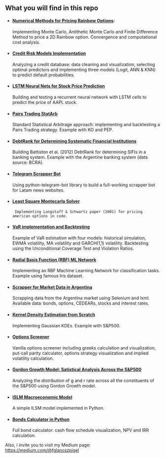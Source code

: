 ## What you will find in this repo
- #### [Numerical Methods for Pricing Rainbow Options](https://github.com/fedeglan/my-projects/blob/main/Code/Pricing%20Rainbow%20Options.ipynb): 
  Implementing Monte Carlo, Antithetic Monte Carlo and Finite Difference Method to   price a 2D Rainbow option. Convergence and computational cost analysis. 
- #### [Credit Risk Models Implementation](https://github.com/fedeglan/my-projects/blob/main/Code/Credit%20Risk%20Models.ipynb)
  Analyzing a credit database: data cleaning and visualization, selecting optimal predictors and implementing three models (Logit, ANN & KNN) to predict default probabilities. 
- #### [LSTM Neural Nets for Stock Price Prediction](https://github.com/fedeglan/my-projects/blob/main/Code/LSTM%20NNs%20for%20Stock%20Price%20Prediction.ipynb)
  Building and testing a recurrent neural network with LSTM cells to predict the price of AAPL stock. 
- #### [Pairs Trading StatArb](https://github.com/fedeglan/my-projects/blob/main/Code/Pairs%20Trading.ipynb)
  Standard Statistical Arbitrage approach: implementing and backtesting a Pairs Trading strategy. Example with KO and PEP. 
- #### [DebtRank for Determining Systematic Financial Institutions](https://github.com/fedeglan/my-projects/blob/main/Code/DebtRank%20Systematic%20Risk.ipynb)
  Building Battiston et al. (2012) DebtRank for determining SIFIs in a banking system.
  Example with the Argentine banking system (data source: BCRA). 
- #### [Telegram Scrapper Bot](https://github.com/fedeglan/my-projects/blob/main/Code/Telegram%20NewsBot.py)
  Using python-telegram-bot library to build a full-working scrapper bot for Latam news websites. 
- #### [Least Square Montecarlo Solver](https://github.com/fedeglan/my-projects/blob/main/Code/LSMC.ipynb)
       Implementing Longstaff & Schwartz paper (2001) for pricing american options in code. 
- #### [VaR implementation and Backtesting](https://github.com/fedeglan/my-projects/blob/main/Code/VaR%20estimation%20S%26P500.ipynb)
  Example of VaR estimation with four models: historical simulation, EWMA volatility, MA volatility and GARCH(1,1) volatility. Backtesting using the Unconditional Coverage Test and Violation Ratios. 
- #### [Radial Basis Function (RBF) ML Network](https://github.com/fedeglan/my-projects/blob/main/Code/RBF%20network.ipynb)
  Implementing an RBF Machine Learning Network for classification tasks. Example using famous Iris dataset. 
- #### [Scrapper for Market Data in Argentina](https://github.com/fedeglan/my-projects/blob/main/Code/Scrapper%20ARG%20Market%20Info.ipynb)
  Scrapping data from the Argentina market using Selenium and lxml. Available data: bonds, options, CEDEARs, stocks and interest rates. 
- #### [Kernel Density Estimation from Scratch](https://github.com/fedeglan/my-projects/blob/main/Code/Kernel%20Density.ipynb)
  Implementing Gaussian KDEs. Example with S&P500. 
- #### [Options Screener](https://github.com/fedeglan/my-projects/blob/main/Code/Options%20Screener.ipynb)
  Vanilla options screener including greeks calculation and visualization, put-call parity calculator, options strategy visualization and   implied volatility calculation. 
- #### [Gordon Growth Model: Satistical Analysis Across the S&P500](https://github.com/fedeglan/my-projects/blob/main/Code/Gordon%20Growth%20Model.ipynb)
  Analyzing the distribution of g and r rate across all the constituents of the S&P500 using Gordon Growth model. 
- #### [ISLM Macroeconomic Model](https://github.com/fedeglan/my-projects/blob/main/Code/ISLM%20Model.ipynb)
  A simple ILSM model implemented in Python. 
- #### [Bonds Calculator in Python](https://github.com/fedeglan/my-projects/blob/main/Code/Bonds%20Calculator.ipynb)
  Full bond calculator: cash flow schedule visualization, NPV and IRR calculation. 

Also, i invite you to visit my Medium page: 
https://medium.com/@fglancszpigel 
